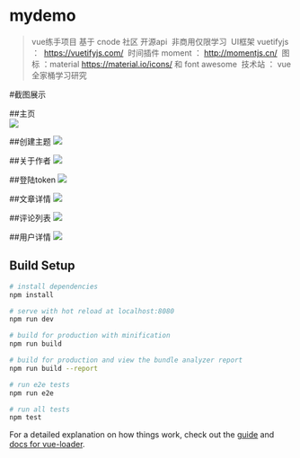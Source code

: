 # mydemo

> vue练手项目 基于 cnode 社区 开源api  非商用仅限学习
  UI框架 vuetifyjs ：  https://vuetifyjs.com/
  时间插件 moment  ：  http://momentjs.cn/
  图标 ：material     https://material.io/icons/ 和 font awesome
  技术站 ： vue全家桶学习研究
 
#截图展示

##主页  
![](https://github.com/MarryYou/VUE-node-mobile/blob/master/src/assets/main.png?raw=true)

##创建主题
![](https://github.com/MarryYou/VUE-node-mobile/blob/master/src/assets/create.png?raw=true)

##关于作者
![](https://github.com/MarryYou/VUE-node-mobile/blob/master/src/assets/about.png?raw=true)

##登陆token
![](https://github.com/MarryYou/VUE-node-mobile/blob/master/src/assets/login.png?raw=true)

##文章详情
![](https://github.com/MarryYou/VUE-node-mobile/blob/master/src/assets/article.png?raw=true)

##评论列表
![](https://github.com/MarryYou/VUE-node-mobile/blob/master/src/assets/comment.png?raw=true)

##用户详情
![](https://github.com/MarryYou/VUE-node-mobile/blob/master/src/assets/personInfo.png?raw=true)

## Build Setup

``` bash
# install dependencies
npm install

# serve with hot reload at localhost:8080
npm run dev

# build for production with minification
npm run build

# build for production and view the bundle analyzer report
npm run build --report

# run e2e tests
npm run e2e

# run all tests
npm test
```

For a detailed explanation on how things work, check out the [guide](http://vuejs-templates.github.io/webpack/) and [docs for vue-loader](http://vuejs.github.io/vue-loader).
